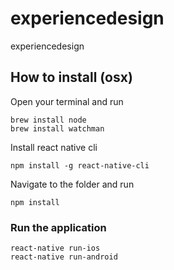 # experiencedesign
experiencedesign


## How to install (osx)

Open your terminal and run
```
brew install node
brew install watchman
```

Install react native cli
```
npm install -g react-native-cli
```
Navigate to the folder and run
```
npm install
```

### Run the application
```
react-native run-ios
react-native run-android
```
